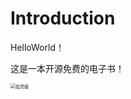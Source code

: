 # Introduction

HelloWorld！

这是一本开源免费的电子书！

<img src="https://pic.downk.cc/item/5f8974371cd1bbb86b97739a.jpg" alt="焰灵姬" style="zoom:50%;" />